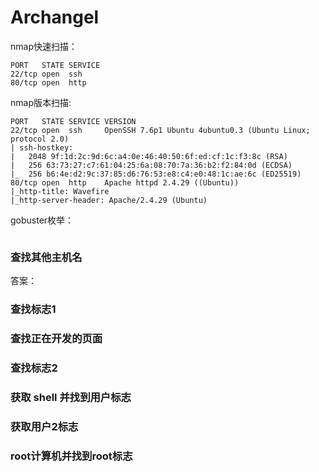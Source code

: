 # Archangel

nmap快速扫描：
```
PORT   STATE SERVICE
22/tcp open  ssh
80/tcp open  http
```

nmap版本扫描:
```
PORT   STATE SERVICE VERSION
22/tcp open  ssh     OpenSSH 7.6p1 Ubuntu 4ubuntu0.3 (Ubuntu Linux; protocol 2.0)
| ssh-hostkey: 
|   2048 9f:1d:2c:9d:6c:a4:0e:46:40:50:6f:ed:cf:1c:f3:8c (RSA)
|   256 63:73:27:c7:61:04:25:6a:08:70:7a:36:b2:f2:84:0d (ECDSA)
|_  256 b6:4e:d2:9c:37:85:d6:76:53:e8:c4:e0:48:1c:ae:6c (ED25519)
80/tcp open  http    Apache httpd 2.4.29 ((Ubuntu))
|_http-title: Wavefire
|_http-server-header: Apache/2.4.29 (Ubuntu)
```

gobuster枚举：
```

```


### 查找其他主机名
答案：

### 查找标志1


### 查找正在开发的页面


### 查找标志2


### 获取 shell 并找到用户标志


### 获取用户2标志


### root计算机并找到root标志